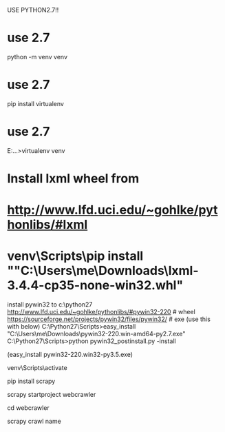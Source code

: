 USE PYTHON2.7!!

# use 2.7
python -m venv venv

# use 2.7
pip install virtualenv

# use 2.7
E:\...>virtualenv venv

# Install lxml wheel from 
# http://www.lfd.uci.edu/~gohlke/pythonlibs/#lxml
# venv\Scripts\pip install ""C:\Users\me\Downloads\lxml-3.4.4-cp35-none-win32.whl"

install pywin32 to c:\python27
http://www.lfd.uci.edu/~gohlke/pythonlibs/#pywin32-220		# wheel
https://sourceforge.net/projects/pywin32/files/pywin32/		# exe (use this with below)
C:\Python27\Scripts>easy_install "C:\Users\me\Downloads\pywin32-220.win-amd64-py2.7.exe"
C:\Python27\Scripts>python pywin32_postinstall.py -install

(easy_install pywin32-220.win32-py3.5.exe)


venv\Scripts\activate

pip install scrapy


scrapy startproject webcrawler

cd webcrawler

scrapy crawl name